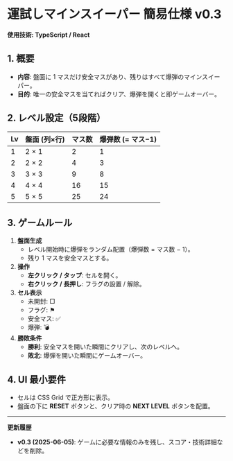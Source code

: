 # 運試しマインスイーパー  簡易仕様 v0.3

**使用技術: TypeScript / React**

## 1. 概要
- **内容**: 盤面に 1 マスだけ安全マスがあり、残りはすべて爆弾のマインスイーパー。  
- **目的**: 唯一の安全マスを当てればクリア、爆弾を開くと即ゲームオーバー。

## 2. レベル設定（5段階）
| Lv | 盤面 (列×行) | マス数 | 爆弾数 (= マス−1) |
|----|--------------|-------|------------------|
| 1 | 2 × 1 | 2 | 1 |
| 2 | 2 × 2 | 4 | 3 |
| 3 | 3 × 3 | 9 | 8 |
| 4 | 4 × 4 | 16 | 15 |
| 5 | 5 × 5 | 25 | 24 |

## 3. ゲームルール
1. **盤面生成**  
   - レベル開始時に爆弾をランダム配置（爆弾数 = マス数 − 1）。  
   - 残り 1 マスを安全マスとする。  
2. **操作**  
   - **左クリック / タップ**: セルを開く。  
   - **右クリック / 長押し**: フラグの設置 / 解除。  
3. **セル表示**  
   - 未開封: □  
   - フラグ: ⚑  
   - 安全マス: ✅
   - 爆弾: 💣  
4. **勝敗条件**  
   - **勝利**: 安全マスを開いた瞬間にクリアし、次のレベルへ。  
   - **敗北**: 爆弾を開いた瞬間にゲームオーバー。  

## 4. UI 最小要件
- セルは CSS Grid で正方形に表示。  
- 盤面の下に **RESET** ボタンと、クリア時の **NEXT LEVEL** ボタンを配置。  

---

**更新履歴**  
- **v0.3 (2025-06-05)**: ゲームに必要な情報のみを残し、スコア・技術詳細などを削除。
